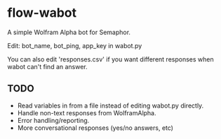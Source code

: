 # flow-wabot
A simple Wolfram Alpha bot for Semaphor.

Edit: bot_name, bot_ping, app_key in wabot.py

You can also edit 'responses.csv' if you want different responses when wabot can't find an answer.

## TODO

- Read variables in from a file instead of editing wabot.py directly.
- Handle non-text responses from WolframAlpha.
- Error handling/reporting.
- More conversational responses (yes/no answers, etc)
